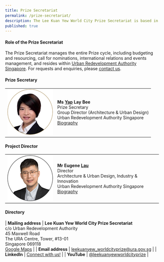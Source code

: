 ```yaml
---
title: Prize Secretariat
permalink: /prize-secretariat/
description: The Lee Kuan Yew World City Prize Secretariat is based in Urban Redevelopment Authority Singapore.
published: true
---
```


#### **Role of the Prize Secretariat**

The Prize Secretariat manages the entire Prize cycle, including budgeting and resourcing, call for nominations, international relations and events management, and resides within [Urban Redevelopment Authority Singapore](/ura/). For requests and enquiries, please [contact us](/feedback/).

#### **Prize Secretary**

<table style="width: 100%;" border="0" cellpadding="10">
<tbody>
<tr>
<td style="width: 150px;"><img src="/images/secretariat/yap-lay-bee.png" alt="Yap Lay Bee" /><br></td>
<td><strong>Ms <u>Yap</u> Lay Bee</strong><br />Prize Secretary<br />Group Director (Architecture & Urban Design)<br />Urban Redevelopment Authority Singapore<br><a href="/yap-lay-bee/">Biography</a></td>
</tr>
</tbody>
</table>

#### **Project Director** 

<table style="width: 100%;" border="0" cellpadding="10">
<tbody>
<tr>
<td style="width: 150px;"><img src="/images/secretariat/eugene-lau.png" alt="Eugene Lau" /><br></td>
<td><strong>Mr Eugene <u>Lau</u></strong><br />Director <br> Architecture & Urban Design, Industry & Innovation<br />Urban Redevelopment Authority Singapore<br><a href="/eugene-lau/">Biography</a></td>
</tr>
</tbody>
</table>

#### **Directory**

| **Mailing address** | **Lee Kuan Yew World City Prize Secretariat** <br> c/o Urban Redevelopment Authority <br> 45 Maxwell Road <br> The URA Centre, Tower, #13-01 <br> Singapore 069118 <br> [Google Maps](https://goo.gl/maps/TC1db96iYdThEo8r8) |
| **Email address** | [leekuanyew_worldcityprize@ura.gov.sg](mailto://leekuanyew_worldcityprize@ura.gov.sg) |
| **LinkedIn** | [Connect with us!](https://www.linkedin.com/in/worldcityprize/) |
| **YouTube** | [@leekuanyewworldcityprize](https://www.youtube.com/@leekuanyewworldcityprize/) |
